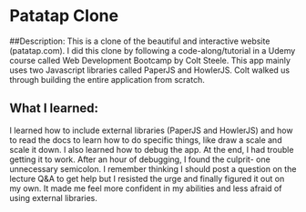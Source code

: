 # Patatap Clone

##Description:
This is a clone of the beautiful and interactive website (patatap.com). I did this clone by following a code-along/tutorial in a Udemy course called Web Development Bootcamp by Colt Steele. This app mainly uses two Javascript libraries called PaperJS and HowlerJS. Colt walked us through building the entire application from scratch.

## What I learned: 
I learned how to include external libraries (PaperJS and HowlerJS) and how to read the docs to learn how to do specific things, like draw a scale and scale it down. I also learned how to debug the app. At the end, I had trouble getting it to work. After an hour of debugging, I found the culprit- one unnecessary semicolon. I remember thinking I should post a question on the lecture Q&A to get help but I resisted the urge and finally figured it out on my own. It made me feel more confident in my abilities and less afraid of using external libraries. 
